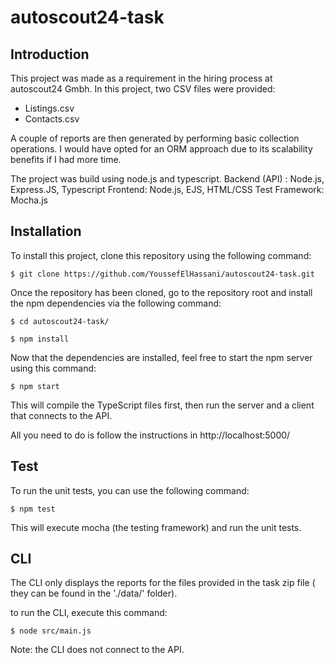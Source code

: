 # autoscout24-task
## Introduction

This project was made as a requirement in the hiring process at autoscout24 Gmbh. In this project, two CSV files were provided:
- Listings.csv
- Contacts.csv

A couple of reports are then generated by performing basic collection operations. I would have opted for an ORM approach due to its scalability benefits if I had more time.

The project was build using node.js and typescript.
Backend (API) : Node.js, Express.JS, Typescript
Frontend: Node.js, EJS, HTML/CSS
Test Framework: Mocha.js

## Installation
To install this project, clone this repository using the following command:

`$ git clone https://github.com/YoussefElHassani/autoscout24-task.git`

Once the repository has been cloned, go to the repository root and install the npm dependencies via the following command:

`$ cd autoscout24-task/`

`$ npm install`

Now that the dependencies are installed, feel free to start the npm server using this command:

`$ npm start`

This will compile the TypeScript files first, then run the server and a client that connects to the API.

All you need to do is follow the instructions in http://localhost:5000/


## Test
To run the unit tests, you can use the following command:

`$ npm test`

This will execute mocha (the testing framework) and run the unit tests.

## CLI

The CLI only displays the reports for the files provided in the task zip file ( they can be found in the './data/' folder). 

to run the CLI, execute this command:

`$ node src/main.js`

Note: the CLI does not connect to the API.
